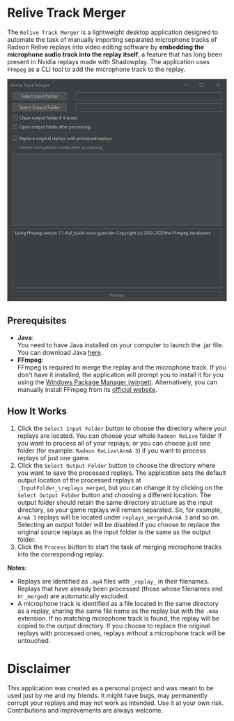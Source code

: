 
# Relive Track Merger

The `Relive Track Merger` is a lightweight desktop application designed to automate the task of manually importing 
separated microphone tracks of Radeon Relive replays into video editing software by **embedding the microphone audio
track into the replay itself**, a feature that has long been present in Nvidia replays made with Shadowplay. The
application uses `FFmpeg` as a CLI tool to add the microphone track to the replay. 

![](docs\img1.png)

## Prerequisites
- **Java**:  
  You need to have Java installed on your computer to launch the .jar file. You can download Java [here](https://www.java.com/download/ie_manual.jsp).
- **FFmpeg**:  
  FFmpeg is required to merge the replay and the microphone track. If you don't have it installed, the application will prompt you to install it for you using the [Windows Package Manager (winget)](https://learn.microsoft.com/en-us/windows/package-manager/winget).
  Alternatively, you can manually install FFmpeg from its [official website](https://ffmpeg.org/download.html).


## How It Works

1. Click the `Select Input Folder` button to choose the directory where your replays are located. You can choose your whole `Radeon ReLive` folder if you want to process all of your replays, or you can choose just one folder (for example: `Radeon ReLive\ArmA 3`) if you want to process replays of just one game.
2. Click the `Select Output Folder` button to choose the directory where you want to save the processed replays. The application sets the default output location of the processed replays at `_InputFolder_\replays_merged`, but you can change it by clicking on the `Select Output Folder` button and  choosing a different location. The output folder should retain the same directory structure as the input directory, so your game replays will remain separated. So, for example, `ArmA 3` replays will be located under `replays_merged\ArmA 3` and so on.  
   Selecting an output folder will be disabled if you choose to replace the original source replays as the input folder is the same as the output folder.
3. Click the `Process` button to start the task of merging microphone tracks into the corresponding replay.


**Notes**:
  - Replays are identified as `.mp4` files with `_replay_` in their filenames. Replays that have already been processed (those whose filenames end in `_merged`) are automatically excluded.
  - A microphone track is identified as a file located in the same directory as a replay, sharing the same file name as the replay but with the `.m4a` extension. If no matching microphone track is found, the replay will be copied to the output directory. If you choose to replace the original replays with processed ones, replays without a microphone track will be untouched.


# Disclaimer

This application was created as a personal project and was meant to be used just by me and my friends.
It might have bugs, may permanently corrupt your replays and may not work as intended.
Use it at your own risk. Contributions and improvements are always welcome.